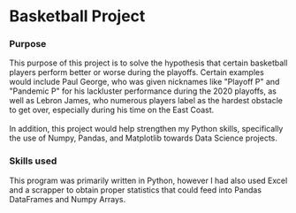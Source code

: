 # Basketball Project
### Purpose
This purpose of this project is to solve the hypothesis that certain basketball players perform better or worse during the playoffs. Certain examples would include 
Paul George, who was given nicknames like "Playoff P" and "Pandemic P" for his lackluster performance during the 2020 playoffs, as well as Lebron James, who numerous players label
as the hardest obstacle to get over, especially during his time on the East Coast.
<br />
<br />
In addition, this project would help strengthen my Python skills, specifically the use of Numpy, Pandas, and Matplotlib towards Data Science projects. 
### Skills used
This program was primarily written in Python, however I had also used Excel and a scrapper to obtain proper statistics that could feed into Pandas DataFrames and Numpy Arrays.

